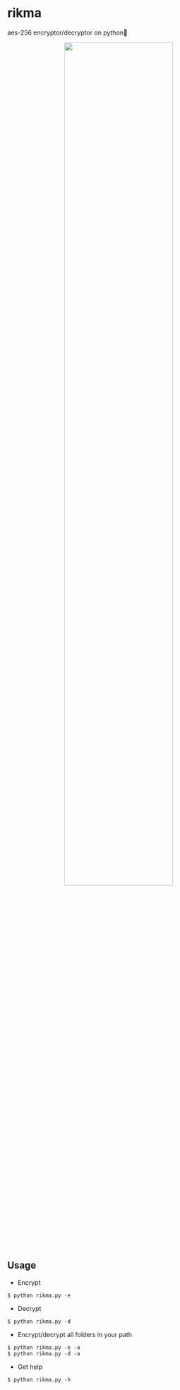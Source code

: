 # rikma
aes-256 encryptor/decryptor on python🐍

<p align="center">
  <img src="https://user-images.githubusercontent.com/78678868/128825418-c9457805-9022-4579-ae19-27a9ddccb38e.png" width=70% height=70%>
</p>

Usage
----
* Encrypt
```
$ python rikma.py -e
```
* Decrypt
```
$ python rikma.py -d
```
* Encrypt/decrypt all folders in your path
```
$ python rikma.py -e -a
$ python rikma.py -d -a
```
* Get help
```
$ python rikma.py -h
```
